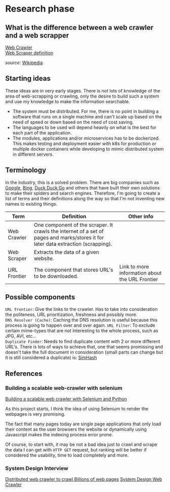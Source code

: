 # Research phase

## What is the difference between a web crawler and a web scrapper

[Web Crawler](https://en.wikipedia.org/wiki/Web_crawler)  
[Web Scraper definition](https://en.wikipedia.org/wiki/Web_scraping)  
  
*source*: [Wikipedia](https://en.wikipedia.org/)

## Starting ideas

These ideas are in very early stages. There is not lots of knowledge of the area of web-scrapping or crawling, only the desire to build such a system and use my knowledge to make
the information searchable.

- The system must be distributed. For me, there is no point in building a software that runs on a single machine and can't scale up based on the need of speed or down based
on the need of cost saving.
- The languages to be used will depend heavily on what is the best for each part of the application.
- The modules, applications and/or microservices has to be dockerized.
This makes testing and deployment easier with k8s for production or multiple docker containers while developing to mimic distributed system in different servers.

## Terminology

In the industry, this is a solved problem. There are big companies such as [Google](https://google.com), [Bing](https://bing.com), [Duck Duck Go](https://duckduckgo.com) and
others that have built their own solutions to make their spiders and search engines.
Therefore, I'm going to create a list of terms and their definitions along the way so that I'm not inventing new names to existing things.

|Term |Definition  | Other info |
| --- | --- | --- |
|Web Crawler|One component of the scraper. It crawls the internet of a set of pages and marks/stores it for later data extraction (scrapping).||
|Web Scraper|Extracts the data of a given website.||
|URL Frontier|The component that stores URL's to be downloaded.|Link to more information about the URL Frontier|

## Possible components

`URL Frontier`: Give the links to the crawler. Has to take into consideration the politeness, URL prioritization, freshness and possibly more.  
`DNS Resolver (Cache)`: Caching the DNS resolution is useful because this process is going to happen over and over again.
`URL Filter`: To exclude certain mime-types that are not interesting to the whole process, such as JPG, AVI, etc...  
`Duplicate Finder`: Needs to find duplicate content with 2 or more different URL's. There is lots of ways to achieve that, one that seems promissing and doesn't take the full
document in consideration (small parts can change but it is still considered a duplicate) is: [SimHash](https://en.wikipedia.org/wiki/SimHash)

## References

### Building a scalable web-crawler with selenium

[Building a scalable web crawler with Selenium and Python](https://towardsdatascience.com/build-a-scalable-web-crawler-with-selenium-and-pyhton-9c0c23e3ebe5)  

As this project starts, I think the idea of using Selenium to render the webpages is very promising.  

The fact that many pages today are single page applications that only load their content as the user browsers the website or dynamically using Javascript makes the indexing
process error prone.  

Of course, to start with, it may be not a bad idea just to crawl and scrape the data I can get with `HTTP GET` request, but ranking will be better if considered the usability,
time to load completely and more.  

### System Design Interview

[Distributed web crawler to crawl Billions of web pages](https://www.youtube.com/watch?v=BKZxZwUgL3Y)
[System Design Web Crawler](https://siddarthkanted.wordpress.com/2020/08/16/system-design-web-crawler/)
